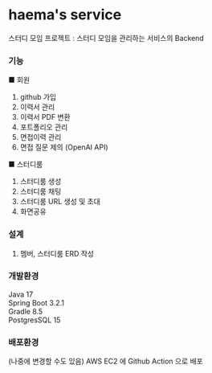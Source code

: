 # haema's service

스터디 모임 프로젝트
 : 스터디 모임을 관리하는 서비스의 Backend <br />

### 기능
■ 회원
1. github 가입
2. 이력서 관리
3. 이력서 PDF 변환
4. 포트폴리오 관리
5. 면접이력 관리
6. 면접 질문 제의 (OpenAI API)

■ 스터디룸
1. 스터디룸 생성
2. 스터디룸 채팅
3. 스터디룸 URL 생성 및 초대
4. 화면공유

### 설계
1. 멤버, 스터디룸 ERD 작성

### 개발환경
Java 17 <br />
Spring Boot 3.2.1 <br />
Gradle 8.5 <br />
PostgresSQL 15 <br />

### 배포환경
(나중에 변경할 수도 있음) AWS EC2 에 Github Action 으로 배포 <br />